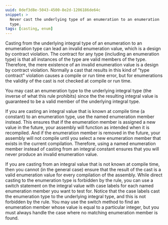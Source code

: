 ```yaml
---
uuid: 0def3d8e-5043-4500-8e2d-1206186de64c
snippet: >
  Never cast the underlying type of an enumeration to an enumeration
  type.
tags: [casting, enum]
---
```


Casting from the underlying integral type of an enumeration to an
enumeration type can lead an invalid enumeration value, which is a
design by contract violation. The contract for any type (including an
enumeration type) is that all instances of the type are valid members of
the type. Therefore, the mere existence of an invalid enumeration value
is a design by contract violation. Normally a cast that results in this
kind of "type contract" violation causes a compile or run time error,
but for enumerations the validity of the cast is not checked at compile
or run time.

You may cast an enumeration type to the underlying integral type (the
inverse of what this rule prohibits) since the the resulting integral
value is guaranteed to be a valid member of the underlying integral
type.

If you are casting an integral value that is known at compile time (a
constant) to an enumeration type, use the named enumeration member
instead. This ensures that if the enumeration member is assigned a new
value in the future, your assembly will function as intended when it is
recompiled. And if the enumeration member is removed in the future, your
assembly will not compile until you select a new enumeration member that
exists in the current compilation. Therefore, using a named enumeration
member instead of casting from an integral constant ensures that you
will never produce an invalid enumeration value.

If you are casting from an integral value that is not known at compile
time, then you cannot (in the general case) ensure that the result of
the cast is a valid enumeration value for every compilation of the
assembly. While direct casting to the enumeration type is forbidden by
the rule, you can use a switch statement on the integral value with case
labels for each named enumeration member you want to test for. Notice
that the case labels cast the enumeration type to the underlying
integral type, and this is not forbidden by the rule. You may use the
switch method to find an enumeration member whose value is equal to a
particular integer, but you must always handle the case where no
matching enumeration member is found.
